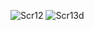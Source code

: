 ![Scr12](https://user-images.githubusercontent.com/103738739/202867035-a761b5dd-e0c6-4590-9fd0-fe0c09b55df1.jpg)
![Scr13](https://user-images.githubusercontent.com/103738739/202867043-cb154396-4f77-4da1-aed7-455a0ee087c4.jpg)d
